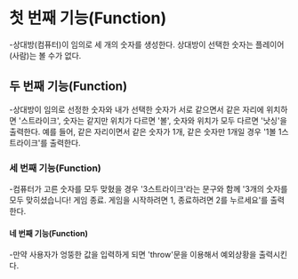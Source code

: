 # 첫 번째 기능(Function)

-상대방(컴퓨터)이 임의로 세 개의 숫자를 생성한다. 상대방이 선택한 숫자는 플레이어(사람)는 볼 수가 없다.

## 두 번째 기능(Function)

-상대방이 임의로 선정한 숫자와 내가 선택한 숫자가 서로 같으면서 같은 자리에 위치하면 '스트라이크', 숫자는 같지만 위치가 다르면 '볼', 숫자와 위치가 모두 다르면 '낫싱'을 출력한다. 예를 들어, 같은 자리이면서 같은 숫자가 1개, 같은 숫자만 1개일 경우 '1볼 1스트라이크'를 출력한다.

### 세 번째 기능(Function)

-컴퓨터가 고른 숫자를 모두 맞혔을 경우 '3스트라이크'라는 문구와 함께 '3개의 숫자를 모두 맞히셨습니다! 게임 종료. 게임을 시작하려면 1, 종료하려면 2를 누르세요'를 출력한다.

#### 네 번째 기능(Function)

-만약 사용자가 엉뚱한 값을 입력하게 되면 'throw'문을 이용해서 예외상황을 출력시킨다.
